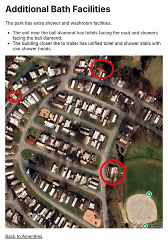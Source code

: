 # Additional Bath Facilities

The park has extra shower and washroom facilities.

- The unit near the ball diamond has toilets facing the road and showers facing the ball diamond.
- The building closer the to trailer has unified toilet and shower stalls with rain shower heads.

![Showers](images/showers.png)

[Back to Amenities](amenities.md)
